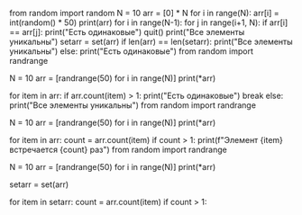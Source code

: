 from random import random
N = 10 
arr = [0] * N
for i in range(N):
    arr[i] = int(random() * 50)
print(arr)
for i in range(N-1):
    for j in range(i+1, N):
        if arr[i] == arr[j]:
            print("Есть одинаковые")
            quit()
print("Все элементы уникальны")
setarr = set(arr)
if len(arr) == len(setarr):
    print("Все элементы уникальны")
else:
    print("Есть одинаковые")
from random import randrange
 
N = 10
arr = [randrange(50) for i in range(N)]
print(*arr)
 
for item in arr:
    if arr.count(item) > 1:
        print("Есть одинаковые")
        break
else:
    print("Все элементы уникальны")
from random import randrange
 
N = 10
arr = [randrange(50) for i in range(N)]
print(*arr)
 
for item in arr:
    count = arr.count(item)
    if count > 1:
        print(f"Элемент {item} встречается {count} раз")
from random import randrange
 
N = 10
arr = [randrange(50) for i in range(N)]
print(*arr)
 
setarr = set(arr)
 
for item in setarr:
    count = arr.count(item)
    if count > 1:
